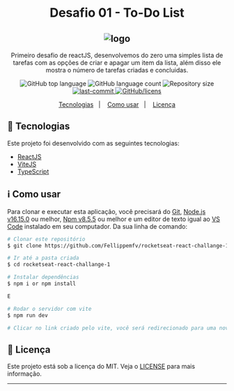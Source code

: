 <h1 align="center"> Desafio 01 - To-Do List</h1>
<h2 align="center">
  <img alt="logo" title="logo" src="https://user-images.githubusercontent.com/67835741/195964389-73b2231d-a233-4cbf-9a9a-924e10fa2ba6.png" />
</h2>

<p align="center">
    Primeiro desafio de reactJS, desenvolvemos do zero uma simples lista de tarefas com as opções de criar e apagar um item da lista, além disso ele mostra o número de tarefas criadas e concluidas.
</p>

<p align="center">
  <img alt="GitHub top language" src="https://img.shields.io/github/languages/top/Fellippemfv/rocketseat-react-challange-1">

  <img alt="GitHub language count" src="https://img.shields.io/github/languages/count/Fellippemfv/rocketseat-react-challange-1">

  <img alt="Repository size" src="https://img.shields.io/github/repo-size/Fellippemfv/rocketseat-react-challange-1?color=yellow">
  
  <a href="https://github.com/Fellippemfv/rocketseat-react-challange-1/commits/master">
  	<img alt="last-commit" src="https://img.shields.io/github/last-commit/Fellippemfv/rocketseat-react-challange-1">
  </a>

  <a href="https://github.com/Fellippemfv/rocketseat-react-challange-1/blob/master/LICENSE">
  	<img alt="GitHub/licens" src="https://img.shields.io/github/license/Fellippemfv/rocketseat-react-challange-1">
  </a>

</p>

<p align="center">
  <a href="#rocket-tecnologias">Tecnologias</a>&nbsp;&nbsp;&nbsp;|&nbsp;&nbsp;&nbsp;
  <a href="#information_source-como-usar">Como usar</a>&nbsp;&nbsp;&nbsp;|&nbsp;&nbsp;&nbsp;
  <a href="#memo-licença">Licença</a>
</p>

## :rocket: Tecnologias

Este projeto foi desenvolvido com as seguintes tecnologias:

-  [ReactJS](https://pt-br.reactjs.org)
-  [ViteJS](https://vitejs.dev)
-  [TypeScript](https://www.typescriptlang.org)

## :information_source: Como usar

Para clonar e executar esta aplicação, você precisará do [Git](https://git-scm.com), [Node.js v16.15.0](https://nodejs.org/en/) ou melhor, [Npm v8.5.5](https://www.npmjs.com/) ou melhor e um editor de texto igual ao [VS Code](https://code.visualstudio.com/) instalado em seu computador. Da sua linha de comando:

```bash
# Clonar este repositório
$ git clone https://github.com/Fellippemfv/rocketseat-react-challange-1.git

# Ir até a pasta criada
$ cd rocketseat-react-challange-1

# Instalar dependências
$ npm i or npm install

E

# Rodar o servidor com vite
$ npm run dev

# Clicar no link criado pelo vite, você será redirecionado para uma nova aba no navegador padrão

```


## :memo: Licença
Este projeto está sob a licença do MIT. Veja o [LICENSE](https://github.com/Fellippemfv/rocketseat-react-challange-1/blob/master/LICENSE.md) para mais informação.

---